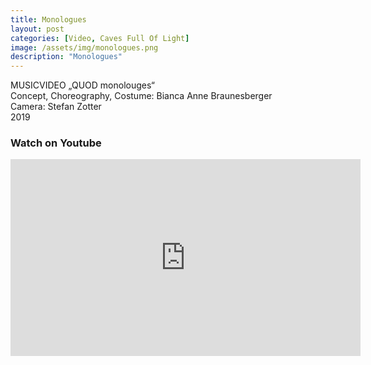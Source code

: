 ```yaml
---
title: Monologues
layout: post
categories: [Video, Caves Full Of Light]
image: /assets/img/monologues.png
description: "Monologues"
---
```


MUSICVIDEO „QUOD monolouges“  
Concept, Choreography, Costume: Bianca Anne Braunesberger  
Camera: Stefan Zotter  
2019  


### Watch on Youtube
<iframe width="560" height="315" src="https://www.youtube.com/embed/j8tQurRfj-Q" title="YouTube video player" frameborder="0" allow="accelerometer; autoplay; clipboard-write; encrypted-media; gyroscope; picture-in-picture" allowfullscreen></iframe>
